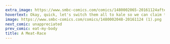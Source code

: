 ```yaml
---
extra_image: https://www.smbc-comics.com/comics/1480002065-20161124after.png
hovertext: Okay, quick, let's switch them all to kale so we can claim they're grass-fed.
image: https://www.smbc-comics.com/comics/1480002048-20161124 (1).png
next_comic: unappreciated
prev_comic: eat-my-body
title: A Meat-Race
---
```


